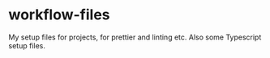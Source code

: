 # workflow-files
My setup files for projects, for prettier and linting etc. 
Also some Typescript setup files.
